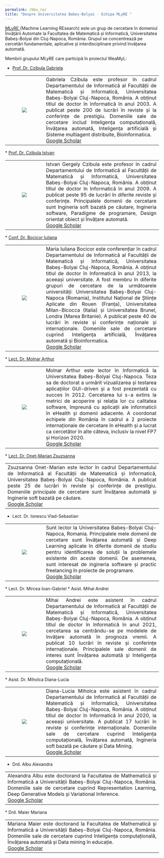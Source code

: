```yaml
---
permalink: /bbu_ro/
title: "Despre Universitatea Babeș-Bolyai - Echipa MLyRE "
---
```


<a href="http://www.cs.ubbcluj.ro/ml/">MLyRE </a> (Machine Learning REsearch) este un grup de cercetare în domeniul Învățării Automate la Facultatea de Matematică și Informatică, Universitatea Babeș-Bolyai din Cluj-Napoca, România. Grupul se concentrează pe cercetări fundamentale, aplicative și interdisciplinare privind învățarea automată.

Membrii grupului MLyRE care participă în proiectul WeaMyL:

* <a href= "http://www.cs.ubbcluj.ro/~gabis/"> Prof. Dr. Czibula Gabriela </a>
<table>
<tr>
<td width="25%"> <center><img src="https://weamyl.met.no/assets/images/bio/circle_GabrielaCzibula.png" />  </center> </td>
<td align="justify">
Gabriela Czibula este profesor în cadrul Departamentului de Informatică al Facultății de Matematică și Informatică, Universitatea Babeș-Bolyai Cluj-Napoca, România. A obținut titlul de doctor în Informatică în anul 2003. A publicat peste 200 de lucrări în reviste și la conferințe de prestigiu. Domeniile sale de cercetare includ Inteligența computațională, Învățarea automată, Inteligența artificială și Sisteme multiagent distribuite, Bioinformatica.<br>
<a href="https://scholar.google.com/citations?user=0_ybi_oAAAAJ&hl=ro"> Google Scholar </a>
</td>
</tr>
</table>
* <a href= "http://www.cs.ubbcluj.ro/~istvanc/"> Prof. Dr. Czibula Istvan </a>
<table>
<tr>
<td width="25%" > <center> <img src="https://weamyl.met.no/assets/images/bio/circle_IstvanCzibula.png" /> </center> </td>
<td align="justify">Istvan Gergely Czibula este profesor în cadrul Departamentului de Informatică al Facultății de Matematică și Informatică, Universitatea Babeș-Bolyai Cluj-Napoca, România. A obținut titlul de doctor în Informatică în anul 2009. A publicat peste 95 de lucrări în diferite reviste și conferințe. Principalele domenii de cercetare sunt Ingineria soft bazată pe căutare, Ingineria software, Paradigme de programare, Design orientat obiect și Învățare automată.
<br>
<a href="https://scholar.google.com/citations?user=eSWofb8AAAAJ&hl=ro&oi=sra"> Google Scholar </a>
</td>
</tr>
</table>
* <a href= "https://sites.google.com/view/iuliana-bocicor/home"> Conf. Dr. Bocicor Iuliana </a>
<table>
<tr>
<td width="25%" ><center> <img src="https://weamyl.met.no/assets/images/bio/circle_IulianaBocicor.png"/> </center></td>
<td align="justify">Maria Iuliana Bocicor este conferențiar în cadrul Departamentului de Informatică al Facultății de Matematică și Informatică, Universitatea Babeș-Bolyai Cluj-Napoca, România. A obținut titlul de doctor în Informatică în anul 2013, la aceeași universitate. A fost membru în diferite grupuri de cercetare de la următoarele universități: Universitatea Babeș-Bolyai Cluj-Napoca (Romania), Institutul Național de Științe Aplicate din Rouen (Franța), Universitatea Milan-Bicocca (Italia) și Universitatea Brunel, Londra (Marea Britanie). A publicat peste 40 de lucrări în reviste și conferințe naționale și internaționale. Domeniile sale de cercetare cuprind Inteligența artificială, Învățarea automată și Bioinformatica.
<br>
<a href="https://scholar.google.com/citations?user=WZnRL3YAAAAJ&hl=en"> Google Scholar </a>
</td>
</tr>
</table>
* <a href= "https://arthur486.wordpress.com/"> Lect. Dr. Molnar Arthur </a>
<table>
<tr>
<td width="25%" ><center> <img src="https://weamyl.met.no/assets/images/bio/ArthurMolnar-circle.png"/> </center></td>
<td align="justify">Molnar Arthur este lector în Informatică la Universitatea Babeș-Bolyai Cluj-Napoca. Teza sa de doctorat a urmărit vizualizarea și testarea aplicațiilor GUI-driven și a fost prezentată cu succes în 2012. Cercetarea lui s-a extins la metrici de acoperire și relația lor cu calitatea software, împreună cu aplicații ale informaticii în eHealth și domenii adiacente. A coordonat echipele din România în cadrul a 2 proiecte internaționale de cercetare în eHealth și a lucrat ca cercetător în alte câteva, inclusiv la nivel FP7 și Horizon 2020.
<br>
<a href="https://scholar.google.com/citations?user=aPimZycAAAAJ&hl=en"> Google Scholar </a>
</td>
</tr>
</table>
* <a href= "http://www.cs.ubbcluj.ro/~marianzsu/"> Lect. Dr. Onet-Marian Zsuzsanna </a>
<table>
<tr>
<td align="justify">Zsuzsanna Onet-Marian este lector în cadrul Departamentului de Informatică al Facultății de Matematică și Informatică, Universitatea Babeș-Bolyai Cluj-Napoca, România. A publicat peste 25 de lucrări în reviste și conferințe de prestigiu. Domeniile principale de cercetare sunt Învățarea automată și Inginerie soft bazată pe căutare.<br>
<a href="https://scholar.google.com/citations?user=U_dLunYAAAAJ&hl=en"> Google Scholar</a>
</td>
</tr>
</table>

* Lect. Dr. Ionescu Vlad-Sebastian
<table>
<tr>
<td width="25%" ><center> <img src="https://weamyl.met.no/assets/images/bio/vlad_ionescu-circle.png"/> </center></td>
<td align="justify">Sunt lector la Universitatea Babeș-Bolyai Cluj-Napoca, Romania. Principalele mele domenii de cercetare sunt Învățarea automată și Deep Learning aplicate în diferite domenii de studiu pentru identificarea de soluții la problemele existente din aceste domenii. De asemenea, sunt interesat de ingineria software și practic freelancing în proiecte de programare.
<br>
<a href="https://scholar.google.ro/citations?user=iUuFgp0AAAAJ&hl=en"> Google Scholar</a>
</td>
</tr>
</table>
* Lect. Dr. Mircea Ioan-Gabriel
* Asist. Mihai Andrei
<table>
<tr>
<td width="25%" ><center> <img src="https://weamyl.met.no/assets/images/bio/MihaiAndrei-circle.png"/> </center></td>
<td align="justify">Mihai Andrei este asistent în cadrul Departamentului de Informatică al Facultății de Matematică și Informatică, Universitatea Babeș-Bolyai Cluj-Napoca, România. A obținut titlul de doctor în Informatică în anul 2021, cercetarea sa centrându-se pe modelele de învățare automată în prognoza vremii. A publicat 10 lucrări în reviste și conferințe internaționale. Principalele sale domenii de interes sunt Învățarea automată și Inteligența computațională.
<br>
<a href="https://scholar.google.com/citations?user=1krQvyoAAAAJ&hl=en"> Google Scholar </a>
</td>
</tr>
</table>
* Asist. Dr. Miholca Diana-Lucia
<table>
<tr>
<td width="25%" ><center> <img src="https://weamyl.met.no/assets/images/bio/circle_DianaMiholca.png"/> </center></td>
<td align="justify">Diana-Lucia Miholca este asistent în cadrul Departamentului de Informatică al Facultății de Matematică și Informatică, Universitatea Babeș-Bolyai Cluj-Napoca, România.  A obținut titlul de doctor în Informatică în anul 2020, la aceeași universitate. A publicat 17 lucrări în reviste și conferințe internaționale. Domeniile sale de cercetare cuprind Inteligența ccmputațională, Învățarea automată, Ingineria soft bazată pe căutare și Data Mining.
<br>
<a href="https://scholar.google.ro/citations?user=N8WkF18AAAAJ&hl=en"> Google Scholar</a>
</td>
</tr>
</table>

* Drd. Albu Alexandra
<table>
<tr>
<td align="justify">Alexandra Albu este doctorand la Facultatea de Mathematică și Informatică a Universității Babeș-Bolyai Cluj-Napoca, România. Domeniile sale de cercetare cuprind Representation Learning, Deep Generative Models și Variational Inference.<br>
<a href="https://scholar.google.ro/citations?user=ULzTj-UAAAAJ&hl=en"> Google Scholar</a>
</td>
</tr>
</table>
* Drd. Maier Mariana
<table>
<tr>
<td align="justify">Mariana Maier este doctorand la Facultatea de Mathematică și Informatică a Universității Babeș-Bolyai Cluj-Napoca, România. Domeniile sale de cercetare cuprind Inteligența computațională, Învățarea automată și Data mining în educație.<br>
<a href="https://scholar.google.com/citations?user=1MQDkl4AAAAJ&hl=ro"> Google Scholar</a>
</td>
</tr>
</table>

